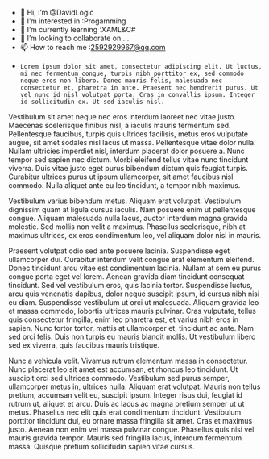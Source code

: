 - 👋 Hi, I’m @DavidLogic
- 👀 I’m interested in :Progamming
- 🌱 I’m currently learning :XAML&C#
- 💞️ I’m looking to collaborate on ...
- 📫 How to reach me :2592929967@qq.com
-     Lorem ipsum dolor sit amet, consectetur adipiscing elit. Ut luctus, mi nec fermentum congue, turpis nibh porttitor ex, sed commodo neque eros non libero. Donec mauris felis, malesuada nec consectetur et, pharetra in ante. Praesent nec hendrerit purus. Ut vel nunc id nisl volutpat porta. Cras in convallis ipsum. Integer id sollicitudin ex. Ut sed iaculis nisl. 

Vestibulum sit amet neque nec eros interdum laoreet nec vitae justo. Maecenas scelerisque finibus nisl, a iaculis mauris fermentum sed. Pellentesque faucibus, turpis quis ultrices facilisis, metus eros vulputate augue, sit amet sodales nisl lacus ut massa. Pellentesque vitae dolor nulla. Nullam ultricies imperdiet nisl, interdum placerat dolor posuere a. Nunc tempor sed sapien nec dictum. Morbi eleifend tellus vitae nunc tincidunt viverra. Duis vitae justo eget purus bibendum dictum quis feugiat turpis. Curabitur ultrices purus ut ipsum ullamcorper, sit amet faucibus nisl commodo. Nulla aliquet ante eu leo tincidunt, a tempor nibh maximus.

Vestibulum varius bibendum metus. Aliquam erat volutpat. Vestibulum dignissim quam at ligula cursus iaculis. Nam posuere enim ut pellentesque congue. Aliquam malesuada nulla lacus, auctor interdum magna gravida molestie. Sed mollis non velit a maximus. Phasellus scelerisque, nibh at maximus ultrices, ex eros condimentum leo, vel aliquam dolor nisl in mauris. 

Praesent volutpat odio sed ante posuere lacinia. Suspendisse eget ullamcorper dui. Curabitur interdum velit congue erat elementum eleifend. Donec tincidunt arcu vitae est condimentum lacinia. Nullam at sem eu purus congue porta eget vel lorem. Aenean gravida diam tincidunt consequat tincidunt. Sed vel vestibulum eros, quis lacinia tortor. Suspendisse luctus, arcu quis venenatis dapibus, dolor neque suscipit ipsum, id cursus nibh nisi eu diam. Suspendisse vestibulum ut orci ut malesuada. Aliquam gravida leo et massa commodo, lobortis ultrices mauris pulvinar. Cras vulputate, tellus quis consectetur fringilla, enim leo pharetra est, et varius nibh eros in sapien. Nunc tortor tortor, mattis at ullamcorper et, tincidunt ac ante. Nam sed orci felis. Duis non turpis eu mauris blandit mollis. Ut vestibulum libero sed ex viverra, quis faucibus mauris tristique.
 
Nunc a vehicula velit. Vivamus rutrum elementum massa in consectetur. Nunc placerat leo sit amet est accumsan, et rhoncus leo tincidunt. Ut suscipit orci sed ultrices commodo. Vestibulum sed purus semper, ullamcorper metus in, ultrices nulla. Aliquam erat volutpat. Mauris non tellus pretium, accumsan velit eu, suscipit ipsum. Integer risus dui, feugiat id rutrum ut, aliquet et arcu. Duis ac lacus ac magna pretium semper ut ut metus. Phasellus nec elit quis erat condimentum tincidunt. Vestibulum porttitor tincidunt dui, eu ornare massa fringilla sit amet. Cras et maximus justo. Aenean non enim vel massa pulvinar congue. Phasellus quis nisi vel mauris gravida tempor. Mauris sed fringilla lacus, interdum fermentum massa. Quisque pretium sollicitudin sapien vitae cursus.
<!---
DavidLogic/DavidLogic is a ✨ special ✨ repository because its `README.md` (this file) appears on your GitHub profile.
You can click the Preview link to take a look at your changes.
--->
